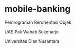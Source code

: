 # mobile-banking

Pemrograman Berorientasi Objek

UAS Pak Wahab Sukoharjo

Universitas Dian Nusantara
